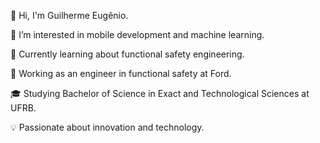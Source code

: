 👋 Hi, I'm Guilherme Eugênio. 

👀 I’m interested in mobile development and machine learning.

🌱 Currently learning about functional safety engineering.

💼 Working as an engineer in functional safety at Ford.

🎓 Studying Bachelor of Science in Exact and Technological Sciences at UFRB.

💡 Passionate about innovation and technology.

<!---
guilhermeugenio/guilhermeugenio is a ✨ special ✨ repository because its `README.md` (this file) appears on your GitHub profile.
You can click the Preview link to take a look at your changes.
--->
